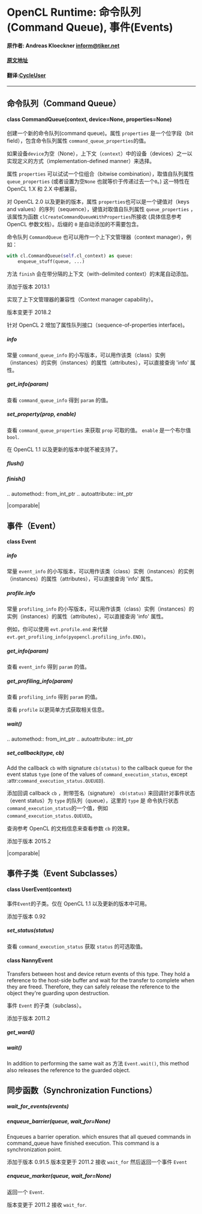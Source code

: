 OpenCL Runtime: 命令队列(Command Queue), 事件(Events)
===============================================

#### 原作者: Andreas Kloeckner <inform@tiker.net>
#### [原文地址](https://documen.tician.de/pyopencl/runtime_queue.html)
#### 翻译:[CycleUser](https://github.com/cycleuser)

___________________________________

命令队列（Command Queue）
-------------

#### class CommandQueue(context, device=None, properties=None)

创建一个新的命令队列(command queue)。属性 `properties` 是一个位字段（bit field），包含命令队列属性 `command_queue_properties`的值。

如果设备`device`为空（None），上下文（`context`）中的设备（devices）之一以实现定义的方式（implementation-defined manner）来选择。

属性 `properties` 可以试试一个位组合（bitwise combination），取值自队列属性`queue_properties` (或者设置为空`None` 也就等价于传递过去一个`0`。) 这一特性在 OpenCL 1.X 和 2.X 中都兼容。

对 OpenCL 2.0 以及更新的版本，属性 `properties`也可以是一个键值对（keys and values）的序列（sequence），键值对取值自队列属性 `queue_properties` ，该属性为函数 `clCreateCommandQueueWithProperties`所接收 (具体信息参考 OpenCL 参数文档）。后缀的 `0` 是自动添加的不需要包含。

命令队列 `CommandQueue` 也可以用作一个上下文管理器（context manager），例如：

```Python
with cl.CommandQueue(self.cl_context) as queue:
    enqueue_stuff(queue, ...)
```

方法 `finish` 会在带分隔的上下文（with-delimited context）的末尾自动添加。

添加于版本 2013.1

实现了上下文管理器的兼容性（Context manager capability）。

版本变更于 2018.2

针对 OpenCL 2 增加了属性队列接口（sequence-of-properties interface)。

##### info

常量 `command_queue_info` 的小写版本，可以用作该类（class）实例（instances）的实例（instances）的属性（attributes），可以直接查询 'info' 属性。

##### get_info(param)

查看 `command_queue_info` 得到 `param` 的值。

##### set_property(prop, enable)

查看 `command_queue_properties` 来获取 `prop` 可取的值。
`enable` 是一个布尔值 `bool`.

在 OpenCL 1.1 以及更新的版本中就不被支持了。

##### flush()
##### finish()

.. automethod:: from_int_ptr
.. autoattribute:: int_ptr

|comparable|

事件（Event）
-----

#### class Event

##### info

常量 `event_info` 的小写版本，可以用作该类（class）实例（instances）的实例（instances）的属性（attributes），可以直接查询 'info' 属性。

##### profile.info

常量 `profiling_info` 的小写版本，可以用作该类（class）实例（instances）的实例（instances）的属性（attributes），可以直接查询 'info' 属性。

例如，你可以使用 `evt.profile.end` 来代替
`evt.get_profiling_info(pyopencl.profiling_info.END)`。

##### get_info(param)

查看 `event_info` 得到 `param` 的值。

##### get_profiling_info(param)

查看 `profiling_info` 得到 `param` 的值。

查看 `profile` 以更简单方式获取相关信息。

##### wait()

.. automethod:: from_int_ptr
.. autoattribute:: int_ptr

##### set_callback(type, cb)

Add the callback `cb` with signature ``cb(status)`` to the callback
queue for the event status `type` (one of the values of
`command_execution_status`, except :attr:`command_execution_status.QUEUED`).


添加回调 callback `cb` ，附带签名（signature） ``cb(status)`` 来回调针对事件状态（event status）为 `type` 的队列（queue），这里的 `type` 是 命令执行状态`command_execution_status`的一个值，例如 `command_execution_status.QUEUED`。

查询参考 OpenCL 的文档信息来查看参数 `cb` 的效果。

添加于版本 2015.2

|comparable|

事件子类（Event Subclasses）
----------------

#### class UserEvent(context)

事件`Event`的子类。仅在 OpenCL 1.1 以及更新的版本中可用。

添加于版本 0.92

##### set_status(status)

查看 `command_execution_status` 获取 `status` 的可选取值。

#### class NannyEvent

Transfers between host and device return events of this type. They hold
a reference to the host-side buffer and wait for the transfer to complete
when they are freed. Therefore, they can safely release the reference to
the object they're guarding upon destruction.

事件 `Event` 的子类（subclass）。

添加于版本 2011.2

##### get_ward()

##### wait()

In addition to performing the same wait as 方法 `Event.wait()`, this
method also releases the reference to the guarded object.

同步函数（Synchronization Functions）
-------------------------

##### wait_for_events(events)

##### enqueue_barrier(queue, wait_for=None)

Enqueues a barrier operation. which ensures that all queued commands in
command_queue have finished execution. This command is a synchronization
point.

添加于版本 0.91.5
版本变更于 2011.2
接收 `wait_for` 然后返回一个事件 `Event`

##### enqueue_marker(queue, wait_for=None)

返回一个 `Event`.

版本变更于 2011.2
接收 `wait_for`.